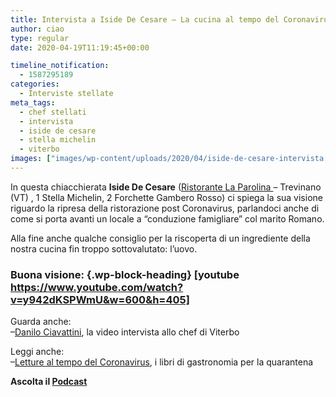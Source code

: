 ```yaml
---
title: Intervista a Iside De Cesare – La cucina al tempo del Coronavirus
author: ciao
type: regular
date: 2020-04-19T11:19:45+00:00

timeline_notification:
  - 1587295189
categories:
  - Interviste stellate
meta_tags:
  - chef stellati
  - intervista
  - iside de cesare
  - stella michelin
  - viterbo
images: ["images/wp-content/uploads/2020/04/iside-de-cesare-intervista.webp"]
---
```

In questa chiacchierata **Iside De Cesare** (<a href="http://La Parolina – Ristorante una stella Michelin https://www.laparolina.it" target="_blank" rel="noreferrer noopener">Ristorante La Parolina </a>&#8211; Trevinano (VT) , 1 Stella Michelin, 2 Forchette Gambero Rosso) ci spiega la sua visione riguardo la ripresa della ristorazione post Coronavirus, parlandoci anche di come si porta avanti un locale a &#8220;conduzione famigliare&#8221; col marito Romano.

Alla fine anche qualche consiglio per la riscoperta di un ingrediente della nostra cucina fin troppo sottovalutato: l&#8217;uovo.

### Buona visione: {.wp-block-heading} [youtube https://www.youtube.com/watch?v=y942dKSPWmU&w=600&h=405] 



Guarda anche:  
&#8211;<a rel="noreferrer noopener" href="https://aleepepe.com/2020/04/14/video-intervista-danilo-ciavattini/" target="_blank">Danilo Ciavattini</a>, la video intervista allo chef di Viterbo  
  
Leggi anche:  
&#8211;<a rel="noreferrer noopener" href="https://aleepepe.com/2020/04/02/libri-cucina/" target="_blank">Letture al tempo del Coronavirus</a>, i libri di gastronomia per la quarantena

<p class="has-text-align-center">
  <strong>Ascolta il <a rel="noreferrer noopener" href="https://apple.co/352xcOm" target="_blank">Podcast</a></strong>
</p>